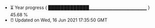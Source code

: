 - ⏳ Year progress { █████████████▁▁▁▁▁▁▁▁▁▁▁▁▁▁▁▁▁ } 45.68 %
- ⏰ Updated on Wed, 16 Jun 2021 17:35:50 GMT

